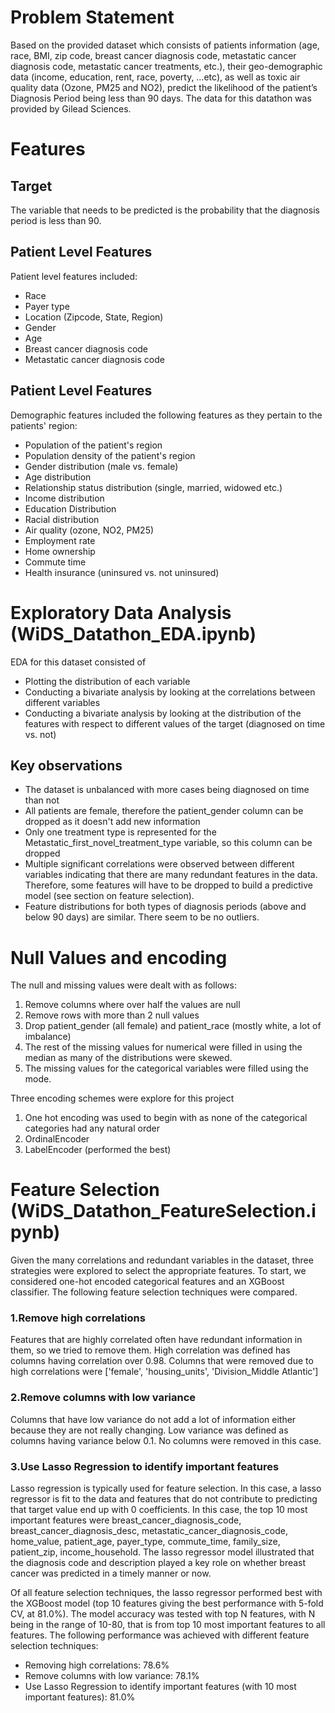 # Problem Statement
Based on the provided dataset which consists of patients information (age, race, BMI, zip code, breast cancer diagnosis code, metastatic cancer diagnosis code, metastatic cancer treatments, etc.), their geo-demographic data (income, education, rent, race, poverty, …etc), as well as toxic air quality data (Ozone, PM25 and NO2), predict the likelihood of the patient’s Diagnosis Period being less than 90 days. The data for this datathon was provided by Gilead Sciences.

# Features
## Target

The variable that needs to be predicted is the probability that the diagnosis period is less than 90.

## Patient Level Features

Patient level features included:
* Race
* Payer type
* Location (Zipcode, State, Region)
* Gender
* Age
* Breast cancer diagnosis code
* Metastatic cancer diagnosis code

## Patient Level Features

Demographic features included the following features as they pertain to the patients' region:
* Population of the patient's region
* Population density of the patient's region
* Gender distribution (male vs. female)
* Age distribution
* Relationship status distribution (single, married, widowed etc.)
* Income distribution
* Education Distribution
* Racial distribution
* Air quality (ozone, NO2, PM25)
* Employment rate
* Home ownership
* Commute time
* Health insurance (uninsured vs. not uninsured)

# Exploratory Data Analysis (WiDS_Datathon_EDA.ipynb)

EDA for this dataset consisted of 
* Plotting the distribution of each variable
* Conducting a bivariate analysis by looking at the correlations between different variables
* Conducting a bivariate analysis by looking at the distribution of the features with respect to different values of the target (diagnosed on time vs. not)

## Key observations

* The dataset is unbalanced with more cases being diagnosed on time than not
* All patients are female, therefore the patient_gender column can be dropped as it doesn't add new information
* Only one treatment type is represented for the Metastatic_first_novel_treatment_type variable, so this column can be dropped
* Multiple significant correlations were observed between different variables indicating that there are many redundant features in the data. Therefore, some features will have to be dropped to build a predictive model (see section on feature selection).
* Feature distributions for both types of diagnosis periods (above and below 90 days) are similar. There seem to be no outliers.

# Null Values and encoding

The null and missing values were dealt with as follows:

1. Remove columns where over half the values are null
2. Remove rows with more than 2 null values
3. Drop patient_gender (all female) and patient_race (mostly white, a lot of imbalance)
4. The rest of the missing values for numerical were filled in using the median as many of the distributions were skewed.
5. The missing values for the categorical variables were filled using the mode.

Three encoding schemes were explore for this project

1. One hot encoding was used to begin with as none of the categorical categories had any natural order
2. OrdinalEncoder
3. LabelEncoder (performed the best)

# Feature Selection (WiDS_Datathon_FeatureSelection.ipynb)

Given the many correlations and redundant variables in the dataset, three strategies were explored to select the appropriate features. To start, we considered one-hot encoded categorical features and an XGBoost classifier. The following feature selection techniques were compared.

### 1.Remove high correlations

Features that are highly correlated often have redundant information in them, so we tried to remove them. High correlation was defined has columns having correlation over 0.98. Columns that were removed due to high correlations were ['female', 'housing_units', 'Division_Middle Atlantic']

### 2.Remove columns with low variance

Columns that have low variance do not add a lot of information either because they are not really changing. Low variance was defined as columns having variance below 0.1. No columns were removed in this case.

### 3.Use Lasso Regression to identify important features

Lasso regression is typically used for feature selection. In this case, a lasso regressor is fit to the data and features that do not contribute to predicting that target value end up with 0 coefficients. In this case, the top 10 most important features were breast_cancer_diagnosis_code, breast_cancer_diagnosis_desc, metastatic_cancer_diagnosis_code, home_value, patient_age, payer_type, commute_time, family_size, patient_zip, income_household. The lasso regressor model illustrated that the diagnosis code and description played a key role on whether breast cancer was predicted in a timely manner or now. 

Of all feature selection techniques, the lasso regressor performed best with the XGBoost model (top 10 features giving the best performance with 5-fold CV, at 81.0%). The model accuracy was tested with top N features, with N being in the range of 10-80, that is from top 10 most important features to all features. The following performance was achieved with different feature selection techniques:

* Removing high correlations: 78.6%
* Remove columns with low variance: 78.1%
* Use Lasso Regression to identify important features (with 10 most important features): 81.0%





